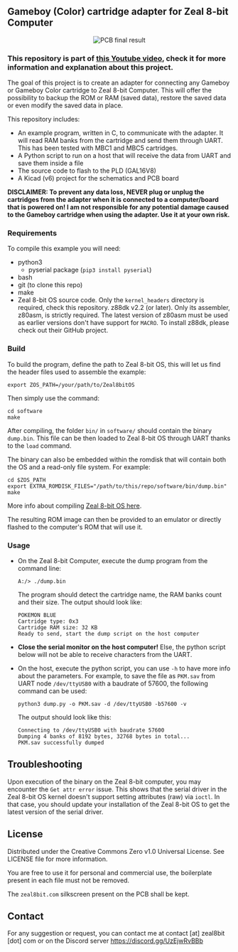 ## Gameboy (Color) cartridge adapter for Zeal 8-bit Computer

<center>
    <img src="pcb.jpg" alt="PCB final result" />
</center>

### This repository is part of [this Youtube video](https://www.youtube.com/watch?v=MxnD7FFjDEM), check it for more information and explanation about this project.

The goal of this project is to create an adapter for connecting any Gameboy or Gameboy Color cartridge to Zeal 8-bit Computer. This will offer the possibility to backup the ROM or RAM (saved data), restore the saved data or even modify the saved data in place.

This repository includes:

* An example program, written in C, to communicate with the adapter. It will read RAM banks from the cartridge and send them through UART. This has been tested with MBC1 and MBC5 cartridges.
* A Python script to run on a host that will receive the data from UART and save them inside a file
* The source code to flash to the PLD (GAL16V8)
* A Kicad (v6) project for the schematics and PCB board

**DISCLAIMER: To prevent any data loss, NEVER plug or unplug the cartridges from the adapter when it is connected to a computer/board that is powered on! I am not responsible for any potential damage caused to the Gameboy cartridge when using the adapter. Use it at your own risk.**

### Requirements

To compile this example you will need:

* python3
  * pyserial package (`pip3 install pyserial`)
* bash
* git (to clone this repo)
* make
* Zeal 8-bit OS source code. Only the `kernel_headers` directory is required, check this repository.
z88dk v2.2 (or later). Only its assembler, z80asm, is strictly required. The latest version of z80asm must be used as earlier versions don't have support for `MACRO`.
To install z88dk, please check out their GitHub project.

### Build

To build the program, define the path to Zeal 8-bit OS, this will let us find the header files used to assemble the example:

```
export ZOS_PATH=/your/path/to/Zeal8bitOS
```

Then simply use the command:

```
cd software
make
```

After compiling, the folder `bin/` in `software/` should contain the binary `dump.bin`. This file can be then loaded to Zeal 8-bit OS through UART thanks to the `load` command.

The binary can also be embedded within the romdisk that will contain both the OS and a read-only file system. For example:

```
cd $ZOS_PATH
export EXTRA_ROMDISK_FILES="/path/to/this/repo/software/bin/dump.bin"
make
```

More info about compiling [Zeal 8-bit OS here](https://github.com/Zeal8bit/Zeal-8-bit-OS#getting-started).

The resulting ROM image can then be provided to an emulator or directly flashed to the computer's ROM that will use it.

### Usage

* On the Zeal 8-bit Computer, execute the dump program from the command line:

    ```
    A:/> ./dump.bin
    ```
    The program should detect the cartridge name, the RAM banks count and their size. The output should look like:
    ```
    POKEMON BLUE
    Cartridge type: 0x3
    Cartridge RAM size: 32 KB
    Ready to send, start the dump script on the host computer
    ```

* **Close the serial monitor on the host computer!** Else, the python script below will not be able to receive characters from the UART.

* On the host, execute the python script, you can use `-h` to have more info about the parameters. For example, to save the file as `PKM.sav` from UART node `/dev/ttyUSB0` with a baudrate of 57600, the following command can be used:

    ```
    python3 dump.py -o PKM.sav -d /dev/ttyUSB0 -b57600 -v
    ```

    The output should look like this:

    ```
    Connecting to /dev/ttyUSB0 with baudrate 57600
    Dumping 4 banks of 8192 bytes, 32768 bytes in total...
    PKM.sav successfully dumped
    ```

## Troubleshooting

Upon execution of the binary on the Zeal 8-bit computer, you may encounter the `Get attr error` issue. This shows that the serial driver in the Zeal 8-bit OS kernel doesn't support setting attributes (raw) via `ioctl`. In that case, you should update your installation of the Zeal 8-bit OS to get the latest version of the serial driver.

## License

Distributed under the Creative Commons Zero v1.0 Universal License. See LICENSE file for more information.

You are free to use it for personal and commercial use, the boilerplate present in each file must not be removed.

The `zeal8bit.com` silkscreen present on the PCB shall be kept.

## Contact

For any suggestion or request, you can contact me at contact [at] zeal8bit [dot] com or on the Discord server https://discord.gg/UzEjwRvBBb